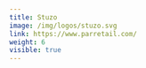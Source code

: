 ```yaml
---
title: Stuzo
image: /img/logos/stuzo.svg
link: https://www.parretail.com/
weight: 6
visible: true
---
```

